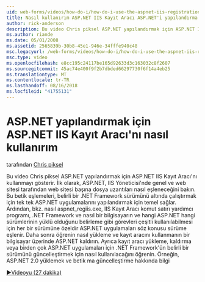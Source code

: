 ```yaml
---
uid: web-forms/videos/how-do-i/how-do-i-use-the-aspnet-iis-registration-tool-to-configure-aspnet
title: Nasıl kullanırım ASP.NET IIS Kayıt Aracı ASP.NET'i yapılandırma | Microsoft Docs
author: rick-anderson
description: Bu video Chris piksel ASP.NET yapılandırmak için ASP.NET IIS Kayıt Aracı'nı kullanmayı gösterir. İlk olarak, dosya uzantılarını ASP.NET'te nasıl eşlendiğine bakın...
ms.author: riande
ms.date: 05/01/2008
ms.assetid: 2565839b-30b8-45e1-946e-34fffe940c48
msc.legacyurl: /web-forms/videos/how-do-i/how-do-i-use-the-aspnet-iis-registration-tool-to-configure-aspnet
msc.type: video
ms.openlocfilehash: e8cc195c24117be165d92633d3c163032c8f2607
ms.sourcegitcommit: 45ac74e400f9f2b7dbded66297730f6f14a4eb25
ms.translationtype: MT
ms.contentlocale: tr-TR
ms.lasthandoff: 08/16/2018
ms.locfileid: "41755131"
---
```

<a name="how-do-i-use-the-aspnet-iis-registration-tool-to-configure-aspnet"></a>ASP.NET yapılandırmak için ASP.NET IIS Kayıt Aracı'nı nasıl kullanırım
====================
tarafından [Chris piksel](https://twitter.com/chrispels)

Bu video Chris piksel ASP.NET yapılandırmak için ASP.NET IIS Kayıt Aracı'nı kullanmayı gösterir. İlk olarak, ASP.NET, IIS Yöneticisi'nde genel ve web sitesi tarafından web sitesi başına dosya uzantıları nasıl eşleneceğini bakın. Bu betik eşlemeleri, belirli bir .NET Framework sürümünü altında çalıştırmak için tek tek ASP.NET uygulamalarını yapılandırmak için temel sağlar. Ardından, bkz. nasıl aspnet\_regiis.exe, IIS Kayıt Aracı komut satırı yardımcı programı, .NET Framework ve nasıl bir bilgisayarın ve hangi ASP.NET hangi sürümlerinin yüklü olduğunu belirleme gibi görevleri çeşitli kullanılabilmesi için her bir sürümüne özeldir ASP.NET uygulamaları söz konusu sürüme eşlenir. Daha sonra öğrenin nasıl yükleme ve kayıt aracını kullanmanın bir bilgisayar üzerinde ASP.NET kaldırın. Ayrıca kayıt aracı yükleme, kaldırma veya birden çok ASP.NET uygulamaları için .NET Framework'ün belirli bir sürümünü güncelleştirmek için nasıl kullanılacağını öğrenin. Örneğin, ASP.NET 2.0 yüklemek ve betik ma güncelleştirme hakkında bilgi

[&#9654;Videoyu (27 dakika)](https://channel9.msdn.com/Blogs/ASP-NET-Site-Videos/how-do-i-use-the-aspnet-iis-registration-tool-to-configure-aspnet)
